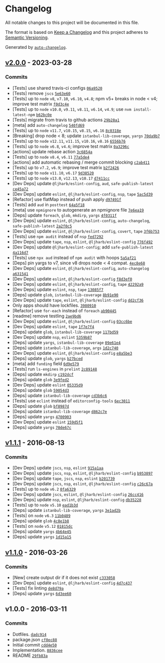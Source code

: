 # Changelog

All notable changes to this project will be documented in this file.

The format is based on [Keep a Changelog](https://keepachangelog.com/en/1.0.0/)
and this project adheres to [Semantic Versioning](https://semver.org/spec/v2.0.0.html).

Generated by [`auto-changelog`](https://github.com/CookPete/auto-changelog).

## [v2.0.0](https://github.com/ljharb/istanbul-merge/compare/v1.1.1...v2.0.0) - 2023-03-28

### Commits

- [Tests] use shared travis-ci configs [`06a9520`](https://github.com/ljharb/istanbul-merge/commit/06a95209e1110fb7eca684fd9954946346351aa9)
- [Tests] remove `jscs` [`5e63e60`](https://github.com/ljharb/istanbul-merge/commit/5e63e60f3a12c2b22589318a73ac36ea9824bb95)
- [Tests] up to `node` `v8`, `v7.10`, `v6.10`, `v4.8`; npm v5+ breaks in node &lt; v4; improve test matrix [`f0d3c4e`](https://github.com/ljharb/istanbul-merge/commit/f0d3c4ebf0ce596b557edb9104d3d8066a054b88)
- [Tests] up to `node` `v10.0`, `v9.11`, `v8.11`, `v6.14`, `v4.9`; use `nvm install-latest-npm` [`b62bc0e`](https://github.com/ljharb/istanbul-merge/commit/b62bc0e5c4bbe3ca591155c2520bfc15e4a7fd0f)
- [Tests] migrate from travis to github actions [`29b28a1`](https://github.com/ljharb/istanbul-merge/commit/29b28a14ede33a7cc3313abcc3ec1427c67886cf)
- [meta] add `auto-changelog` [`540fd69`](https://github.com/ljharb/istanbul-merge/commit/540fd694c8af1176bba00d78e7c15ea556e5ef4a)
- [Tests] up to `node` `v11.7`, `v10.15`, `v8.15`, `v6.16` [`8c0318e`](https://github.com/ljharb/istanbul-merge/commit/8c0318e78df0b0aaff8d991c76ee8b99e3682a90)
- [Breaking] drop node &lt; 8; update `istanbul-lib-coverage`, `yargs` [`70da9b7`](https://github.com/ljharb/istanbul-merge/commit/70da9b7361b52b6a6b76b1a93205d3664b942de3)
- [Tests] up to `node` `v12.11`, `v11.15`, `v10.16`, `v8.16` [`6556b76`](https://github.com/ljharb/istanbul-merge/commit/6556b7697b06d17c66a31752b2841946b464494e)
- [Tests] up to `node` `v6.8`, `v4.6`; improve test matrix [`0a3296c`](https://github.com/ljharb/istanbul-merge/commit/0a3296c6777d28b90f7d8966639675b0ad234eb0)
- [actions] update rebase action [`3c6854a`](https://github.com/ljharb/istanbul-merge/commit/3c6854a45e1d41938debc05d24ee868d5044a8ed)
- [Tests] up to `node` `v8.4`, `v6.11` [`77a5de4`](https://github.com/ljharb/istanbul-merge/commit/77a5de45aa60b9bb7a3da0459446bb67f6130cf9)
- [actions] add automatic rebasing / merge commit blocking [`c2ab411`](https://github.com/ljharb/istanbul-merge/commit/c2ab411b7169100ed4755e5632920970790a6743)
- [Tests] up to `v7.2`, `v6.9`; improve test matrix [`b2f2426`](https://github.com/ljharb/istanbul-merge/commit/b2f24263575fc4b3afd7924246f1922b0d2041a9)
- [Tests] up to `node` `v11.10`, `v6.17` [`9d38520`](https://github.com/ljharb/istanbul-merge/commit/9d385206699f90c31a5a66b4e7ee85a0b1e9609e)
- [Tests] up to `node` `v13.0`, `v12.13`, `v10.17` [`d7411cc`](https://github.com/ljharb/istanbul-merge/commit/d7411cc8ba06c038d3e2716695e7309a86e6a55a)
- [Dev Deps] update `@ljharb/eslint-config`, `aud`, `safe-publish-latest` [`ce45a72`](https://github.com/ljharb/istanbul-merge/commit/ce45a726f4069ea2b483dff7da4195a3df523d83)
- [Dev Deps] update `eslint`, `@ljharb/eslint-config`, `nsp`, `tape` [`5ac5d39`](https://github.com/ljharb/istanbul-merge/commit/5ac5d399b1a444f7136e08a44ad7a9cd0f3cfcfb)
- [Refactor] use flatMap instead of push apply [`d97491f`](https://github.com/ljharb/istanbul-merge/commit/d97491fb85681fc911ae02efa0654ac76e9e72f5)
- [Tests] add `aud` in `posttest` [`64a5f18`](https://github.com/ljharb/istanbul-merge/commit/64a5f186f5646b28daab2f9dba2032f8b68e841d)
- [meta] use `npmignore` to autogenerate an npmignore file [`7e6ea19`](https://github.com/ljharb/istanbul-merge/commit/7e6ea19a89a33af0899a121af46e974e28f95858)
- [Deps] update `foreach`, `glob`, `mkdirp`, `yargs` [`4f0311f`](https://github.com/ljharb/istanbul-merge/commit/4f0311fefeea9bce9060f8ad42321e48610597ff)
- [Dev Deps] update `eslint`, `@ljharb/eslint-config`, `auto-changelog`, `safe-publish-latest` [`2a2f0c5`](https://github.com/ljharb/istanbul-merge/commit/2a2f0c58dbabbb16888e8346da6434afe2075e46)
- [Dev Deps] update `eslint`, `@ljharb/eslint-config`, `covert`, `tape` [`3f6b753`](https://github.com/ljharb/istanbul-merge/commit/3f6b753fb8945649bbf23438828113c9b0df3ec5)
- [Tests] use `npm audit` instead of `nsp` [`fed7292`](https://github.com/ljharb/istanbul-merge/commit/fed729249a28674600df11a2ca0f17da0940474b)
- [Dev Deps] update `tape`, `nsp`, `eslint`, `@ljharb/eslint-config` [`776f492`](https://github.com/ljharb/istanbul-merge/commit/776f492bc5491c1d9d8c1a8c64172a18b90a8dc0)
- [Dev Deps] update `@ljharb/eslint-config`; add `safe-publish-latest` [`4a116d7`](https://github.com/ljharb/istanbul-merge/commit/4a116d7c14cf434182ee8f7ac7768b0dad0cdbac)
- [Tests] use `npx aud` instead of `npm audit` with hoops [`5a5af21`](https://github.com/ljharb/istanbul-merge/commit/5a5af21f3029d7d473a7a036424f5aae171e57ef)
- [Deps] pin yargs to v7, since v8 drops node &lt; 4 compat. [`4ec8e68`](https://github.com/ljharb/istanbul-merge/commit/4ec8e68d3443ad0cdb5aa44ca7018f94e1731892)
- [Dev Deps] update `eslint`, `@ljharb/eslint-config`, `auto-changelog` [`a631541`](https://github.com/ljharb/istanbul-merge/commit/a6315411ec31abb5593f2c6dbcf8a42230d38c74)
- [Dev Deps] update `eslint`, `@ljharb/eslint-config` [`f8d3ef0`](https://github.com/ljharb/istanbul-merge/commit/f8d3ef0b275e23af635e510b50b9062732b25475)
- [Dev Deps] update `eslint`, `@ljharb/eslint-config`, `tape` [`42292a9`](https://github.com/ljharb/istanbul-merge/commit/42292a98071292f40a444036c6c7e650c0cbf26e)
- [Dev Deps] update `eslint`, `nsp`, `tape` [`13085f7`](https://github.com/ljharb/istanbul-merge/commit/13085f7cc92b40c45da3f410f23f6f03d5d481a9)
- [Deps] update `glob`, `istanbul-lib-coverage` [`8b91e90`](https://github.com/ljharb/istanbul-merge/commit/8b91e9028d8c332f3d5f3a91274eba4e713e7e30)
- [Dev Deps] update `tape`, `eslint`, `@ljharb/eslint-config` [`dd2cf36`](https://github.com/ljharb/istanbul-merge/commit/dd2cf36fe375139272163252fb77373a56c736f8)
- Only apps should have lockfiles. [`3980910`](https://github.com/ljharb/istanbul-merge/commit/3980910c149a01f7e1d390f6324ddc045f27f095)
- [Refactor] use `for-each` instead of `foreach` [`ab90445`](https://github.com/ljharb/istanbul-merge/commit/ab9044570ddf3e578cd416b5c31b27a6e29bda4e)
- [readme] remove testling [`2ae9bd6`](https://github.com/ljharb/istanbul-merge/commit/2ae9bd6b8dde6c40816afc3c64dd683fd625f9dd)
- [Dev Deps] update `eslint`, `@ljharb/eslint-config` [`03cc6be`](https://github.com/ljharb/istanbul-merge/commit/03cc6be26f085bccfcb3008541993b24b7aa463b)
- [Dev Deps] update `eslint`, `tape` [`1f7e7f4`](https://github.com/ljharb/istanbul-merge/commit/1f7e7f4b11afd042063c6044867fc9d2326a5daa)
- [Deps] update `glob`, `istanbul-lib-coverage` [`117bd59`](https://github.com/ljharb/istanbul-merge/commit/117bd5980dc20d764e3e35dd8a0060190095d047)
- [Dev Deps] update `nsp`, `eslint` [`5359b87`](https://github.com/ljharb/istanbul-merge/commit/5359b875d5e61fcaca5197c66a7e34a4eb4f064c)
- [Deps] update `yargs`, `istanbul-lib-coverage` [`09e61e4`](https://github.com/ljharb/istanbul-merge/commit/09e61e469dec88d81b595fd7745c2cbc72335113)
- [Deps] update `istanbul-lib-coverage`, `args` [`1d2c740`](https://github.com/ljharb/istanbul-merge/commit/1d2c7407c51fd87dc09e636a79181b02ba4ec324)
- [Dev Deps] update `eslint`, `@ljharb/eslint-config` [`e8a5be3`](https://github.com/ljharb/istanbul-merge/commit/e8a5be3eb0ebb7c452e7e204ece3f4bff2781d77)
- [Deps] update `glob`, `yargs` [`b27bced`](https://github.com/ljharb/istanbul-merge/commit/b27bced726353f0b775e8a71f0a2b55926e90fe9)
- [meta] add `funding` field [`6d9e579`](https://github.com/ljharb/istanbul-merge/commit/6d9e579ba06e8cf2a6651593f86e94b9f23c6ce0)
- [Tests] run `ls-engines` in `prelint` [`2c89148`](https://github.com/ljharb/istanbul-merge/commit/2c89148cba12291aac04be215a6e9a46c08acec6)
- [Deps] update `mkdirp` [`c192dcf`](https://github.com/ljharb/istanbul-merge/commit/c192dcf2c77b7b4250484ffdf316928a25efb219)
- [Deps] update `glob` [`3e9fed2`](https://github.com/ljharb/istanbul-merge/commit/3e9fed2fbee8380b88f32034e51d7ee37506c868)
- [Dev Deps] update `eslint` [`05335d9`](https://github.com/ljharb/istanbul-merge/commit/05335d9fc30250e244cbd80b751e58122cbf84dc)
- [Deps] update `glob` [`59054d3`](https://github.com/ljharb/istanbul-merge/commit/59054d36906013626d2e8ff4d495fbdaccc22a69)
- [Deps] update `istanbul-lib-coverage` [`cd3b6c6`](https://github.com/ljharb/istanbul-merge/commit/cd3b6c6284aaf10ccd4dae3e5790bfa9011bef08)
- [Tests] use `eclint` instead of `editorconfig-tools` [`6ec3011`](https://github.com/ljharb/istanbul-merge/commit/6ec30111dd519c35a5e8aa7b57da085eea5cc339)
- [Deps] update `glob` [`bf8987d`](https://github.com/ljharb/istanbul-merge/commit/bf8987d86f2e2c9136c5651829a195e50e5151f3)
- [Deps] update `istanbul-lib-coverage` [`d862c7e`](https://github.com/ljharb/istanbul-merge/commit/d862c7e346dec2bd76c2790e38966f4fecefa471)
- [Deps] update `yargs` [`4700903`](https://github.com/ljharb/istanbul-merge/commit/47009037030b059cf0f3edb07b62b93a950e89c5)
- [Dev Deps] update `eslint` [`159d5f1`](https://github.com/ljharb/istanbul-merge/commit/159d5f146513002c3e4a045db17270e9d9693e2b)
- [Deps] update `yargs` [`70de67c`](https://github.com/ljharb/istanbul-merge/commit/70de67c27c5d32fc78b4da8e734367f204b98625)

## [v1.1.1](https://github.com/ljharb/istanbul-merge/compare/v1.1.0...v1.1.1) - 2016-08-13

### Commits

- [Dev Deps] update `jscs`, `nsp`, `eslint` [`915a1aa`](https://github.com/ljharb/istanbul-merge/commit/915a1aa37c19af90deff0e1a01bed54d672b6cdf)
- [Dev Deps] update `jscs`, `nsp`, `eslint`, `@ljharb/eslint-config` [`b953897`](https://github.com/ljharb/istanbul-merge/commit/b953897b6eaa04636d04fa5c8227f010e0fa230c)
- [Dev Deps] update `tape`, `jscs`, `nsp`, `eslint` [`b201739`](https://github.com/ljharb/istanbul-merge/commit/b201739599e2ffc92d3694d360075139b68beb82)
- [Dev Deps] update `jscs`, `nsp`, `eslint`, `@ljharb/eslint-config` [`c26c67a`](https://github.com/ljharb/istanbul-merge/commit/c26c67a574be8c47875de3060be9d196121d54cc)
- [Tests] up to `node` `v6.2` [`0fa6329`](https://github.com/ljharb/istanbul-merge/commit/0fa6329b1727037164d148373752090d4bb06ae9)
- [Dev Deps] update `jscs`, `eslint`, `@ljharb/eslint-config` [`26cc416`](https://github.com/ljharb/istanbul-merge/commit/26cc416b73cf8b31f50117fdfd9a57a52da4e8a0)
- [Dev Deps] update `nsp`, `eslint`, `@ljharb/eslint-config` [`db35228`](https://github.com/ljharb/istanbul-merge/commit/db3522899575f47c16b3f3dcf870e1ee29f25be5)
- [Tests] up to `node` `v5.10` [`ead1b3d`](https://github.com/ljharb/istanbul-merge/commit/ead1b3d867c49162dea483869244334446cbdb74)
- [Deps] update `istanbul-lib-coverage`, `yargs` [`3e1ad2b`](https://github.com/ljharb/istanbul-merge/commit/3e1ad2b5890d4babec54421c4c853f9710f16fa6)
- [Tests] on `node` `v6.3` [`11b0489`](https://github.com/ljharb/istanbul-merge/commit/11b04892680ee5879c210c4039d43e7cf592e463)
- [Deps] update `glob` [`4c8e1b8`](https://github.com/ljharb/istanbul-merge/commit/4c8e1b8831005657372e1ebd8afc5ad83cba20f4)
- [Tests] on `node` `v5.12` [`01815dc`](https://github.com/ljharb/istanbul-merge/commit/01815dc18049c45dd48909264c4303cd86b39577)
- [Deps] update `yargs` [`4b64e45`](https://github.com/ljharb/istanbul-merge/commit/4b64e45a284e9d0fd1360989e361d7269b8a429d)
- [Deps] update `yargs` [`1d15a15`](https://github.com/ljharb/istanbul-merge/commit/1d15a153ccf69ddb5536c49543477128a7b95169)

## [v1.1.0](https://github.com/ljharb/istanbul-merge/compare/v1.0.0...v1.1.0) - 2016-03-26

### Commits

- [New] create output dir if it does not exist [`c333058`](https://github.com/ljharb/istanbul-merge/commit/c333058eceacdbc2827adc7f1a4f8b01b2dd8f4c)
- [Dev Deps] update `eslint`, `@ljharb/eslint-config` [`4d7c437`](https://github.com/ljharb/istanbul-merge/commit/4d7c43741ec114eec8977f3c7afb531ee7e3aa94)
- [Tests] fix linting [`de8d79a`](https://github.com/ljharb/istanbul-merge/commit/de8d79a4b7b24671721d82e42c3753ca610d909b)
- [Deps] update `yargs` [`6d3ee60`](https://github.com/ljharb/istanbul-merge/commit/6d3ee607fca66bb0c20dc52c3b418ceea9622530)

## v1.0.0 - 2016-03-11

### Commits

- Dotfiles. [`dadc914`](https://github.com/ljharb/istanbul-merge/commit/dadc914c229a3a09852fddf2514e12838a13a8c9)
- package.json [`cf0ec88`](https://github.com/ljharb/istanbul-merge/commit/cf0ec88ae6373e6f95ba8112539efdd909f329a0)
- Initial commit [`cdd4e50`](https://github.com/ljharb/istanbul-merge/commit/cdd4e50a34430d3842793e5148391324434ecec1)
- Implementation. [`8836cee`](https://github.com/ljharb/istanbul-merge/commit/8836cee9a6648d525370ed89490640dde75f0cab)
- README [`29fb83a`](https://github.com/ljharb/istanbul-merge/commit/29fb83a85db4f907df4162bf4e9fb13f1fd3e1bc)
